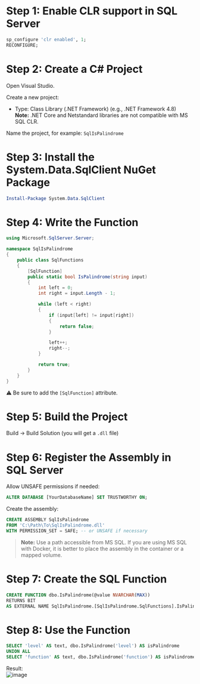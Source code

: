 # Step 1: Enable CLR support in SQL Server

```sql
sp_configure 'clr enabled', 1;
RECONFIGURE;
```

# Step 2: Create a C# Project

Open Visual Studio.

Create a new project:

- Type: Class Library (.NET Framework) (e.g., .NET Framework 4.8)  
  **Note:** .NET Core and Netstandard libraries are not compatible with MS SQL CLR.

Name the project, for example: `SqlIsPalindrome`

# Step 3: Install the System.Data.SqlClient NuGet Package

```powershell
Install-Package System.Data.SqlClient
```

# Step 4: Write the Function

```csharp
using Microsoft.SqlServer.Server;

namespace SqlIsPalindrome
{
    public class SqlFunctions
    {
        [SqlFunction]
        public static bool IsPalindrome(string input)
        {
            int left = 0;
            int right = input.Length - 1;

            while (left < right)
            {
                if (input[left] != input[right])
                {
                    return false;
                }

                left++;
                right--;
            }

            return true;
        }
    }
}
```

⚠️ Be sure to add the `[SqlFunction]` attribute.

# Step 5: Build the Project

Build → Build Solution (you will get a `.dll` file)

# Step 6: Register the Assembly in SQL Server

Allow UNSAFE permissions if needed:

```sql
ALTER DATABASE [YourDatabaseName] SET TRUSTWORTHY ON;
```

Create the assembly:

```sql
CREATE ASSEMBLY SqlIsPalindrome
FROM 'C:\Path\To\SqlIsPalindrome.dll'
WITH PERMISSION_SET = SAFE; -- or UNSAFE if necessary
```

> **Note:** Use a path accessible from MS SQL. If you are using MS SQL with Docker, it is better to place the assembly in the container or a mapped volume.

# Step 7: Create the SQL Function

```sql
CREATE FUNCTION dbo.IsPalindrome(@value NVARCHAR(MAX))
RETURNS BIT
AS EXTERNAL NAME SqlIsPalindrome.[SqlIsPalindrome.SqlFunctions].IsPalindrome;
```

# Step 8: Use the Function

```sql
SELECT 'level' AS text, dbo.IsPalindrome('level') AS isPalindrome
UNION ALL 
SELECT 'function' AS text, dbo.IsPalindrome('function') AS isPalindrome;
```
Result:  
![image](https://github.com/user-attachments/assets/e8abf45a-2114-4876-9c7a-f444311092a8)
